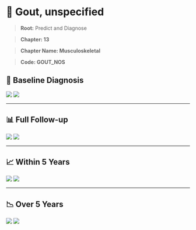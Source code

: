 # 🧬 Gout, unspecified
    
> **Root:** Predict and Diagnose

> **Chapter: 13**

> **Chapter Name: Musculoskeletal**

> **Code: GOUT_NOS**

## 🧪 Baseline Diagnosis

<img src="/Predict/Figures/Baseline/IMP/GOUT_NOS.png" />

<CsvTableIMP src="/public/Predict/Data/Baseline/IMP/IMP_GOUT_NOS.csv" label="🔍 View full results" />

<img src="/Predict/Figures/Baseline/ROC/GOUT_NOS.png" />

<CsvTableROC src="/public/Predict/Data/Baseline/EVA/GOUT_NOS.csv" label="🔍 View full results" />

---

## 📊 Full Follow-up

<img src="/Predict/Figures/ALL/IMP/GOUT_NOS.png" />

<CsvTableIMP src="/public/Predict/Data/ALL/IMP/IMP_GOUT_NOS.csv" label="🔍 View full results" />

<img src="/Predict/Figures/ALL/ROC/GOUT_NOS.png" />

<CsvTableROC src="/public/Predict/Data/ALL/EVA/GOUT_NOS.csv" label="🔍 View full results" />

---

## 📈 Within 5 Years

<img src="/Predict/Figures/FYears/IMP/GOUT_NOS.png" />

<CsvTableIMP src="/public/Predict/Data/FYears/IMP/IMP_GOUT_NOS.csv" label="🔍 View full results" />

<img src="/Predict/Figures/FYears/ROC/GOUT_NOS.png" />

<CsvTableROC src="/public/Predict/Data/FYears/EVA/GOUT_NOS.csv" label="🔍 View full results" />

---

## 📉 Over 5 Years

<img src="/Predict/Figures/OverFYears/IMP/GOUT_NOS.png" />

<CsvTableIMP src="/public/Predict/Data/OverFYears/IMP/IMP_GOUT_NOS.csv" label="🔍 View full results" />

<img src="/Predict/Figures/OverFYears/ROC/GOUT_NOS.png" />

<CsvTableROC src="/public/Predict/Data/OverFYears/EVA/GOUT_NOS.csv" label="🔍 View full results" />
